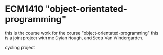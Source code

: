 # ECM1410 "object-orientated-programming"
this is the course work for the course "object-orientated-programming"
this is a joint project with me Dylan Hough, and Scott Van Windergarden.

cycling project